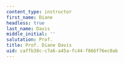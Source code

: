 ```yaml
---
content_type: instructor
first_name: Diane
headless: true
last_name: Davis
middle_initial: ''
salutation: Prof.
title: Prof. Diane Davis
uid: caffb38c-c7a6-a45a-fc44-f866f76ec0ab
---
```

